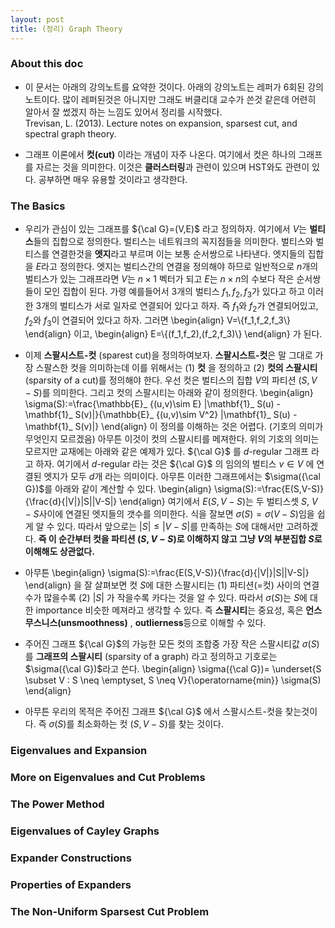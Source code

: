 ```yaml
---
layout: post
title: (정리) Graph Theory
---
```

 
### About this doc 
- 이 문서는 아래의 강의노트를 요약한 것이다. 아래의 강의노트는 레퍼가 6회된 강의노트이다. 많이 레퍼된것은 아니지만 그래도 버클리대 교수가 쓴것 같은데 어련히 알아서 잘 썼겠지 하는 느낌도 있어서 정리를 시작했다. <br/>
Trevisan, L. (2013). Lecture notes on expansion, sparsest cut, and spectral graph theory.

- 그래프 이론에서 **컷(cut)** 이라는 개념이 자주 나온다. 여기에서 컷은 하나의 그래프를 자르는 것을 의미한다. 이것은 **클러스터링**과 관련이 있으며 HST와도 관련이 있다. 공부하면 매우 유용할 것이라고 생각한다. 

### The Basics 
- 우리가 관심이 있는 그래프를 ${\cal G}=(V,E)$ 라고 정의하자. 여기에서 $V$는 **벌티스**들의 집합으로 정의한다. 벌티스는 네트워크의 꼭지점들을 의미한다. 벌티스와 벌티스를 연결한것을 **엣지**라고 부르며 이는 보통 순서쌍으로 나타낸다. 엣지들의 집합을 $E$라고 정의한다. 엣지는 벌티스간의 연결을 정의해야 하므로 일반적으로 $n$개의 벌티스가 있는 그래프라면 $V$는 $n \times 1$ 벡터가 되고 $E$는 $n \times n$의 수보다 작은 순서쌍들이 모인 집합이 된다. 가령 예를들어서 3개의 벌티스 $f_1,f_2,f_3$가 있다고 하고 이러한 3개의 벌티스가 서로 일자로 연결되어 있다고 하자. 즉 $f_1$와 $f_2$가 연결되어있고, $f_2$와 $f_3$이 연결되어 있다고 하자. 그러면 
\begin{align}
V=\\{f_1,f_2,f_3\\}
\end{align}
이고, 
\begin{align}
E=\\{(f_1,f_2),(f_2,f_3)\\}
\end{align}
가 된다. 

- 이제 **스팔시스트-컷** (sparest cut)을 정의하여보자. **스팔시스트-컷**은 말 그대로 가장 스팔스한 컷을 의미하는데 이를 위해서는 (1) **컷** 을 정의하고 (2) **컷의 스팔시티** (sparsity of a cut)를 정의해야 한다. 우선 컷은 벌티스의 집합 $V$의 파티션 $(S,V-S)$를 의미한다. 그리고 컷의 스팔시티는 아래와 같이 정의한다. 
\begin{align}
\sigma(S):=\frac{\mathbb{E}_ {(u,v)\sim E} |\mathbf{1}_ S(u) - \mathbf{1}_ S(v)|}{\mathbb{E}_ {(u,v)\sim V^2} |\mathbf{1}_ S(u) - \mathbf{1}_ S(v)|}
\end{align}
이 정의를 이해하는 것은 어렵다. (기호의 의미가 무엇인지 모르겠음) 아무튼 이것이 컷의 스팔시티를 메져한다. 위의 기호의 의미는 모르지만 교재에는 아래와 같은 예제가 있다. ${\cal G}$ 를 $d$-regular 그래프 라고 하자. 여기에서 $d$-regular 라는 것은 ${\cal G}$ 의 임의의 벌티스 $v \in V$ 에 연결된 엣지가 모두 $d$개 라는 의미이다. 아무튼 이러한 그래프에서는 $\sigma({\cal G})$를 아래와 같이 계산할 수 있다. 
\begin{align}
\sigma(S):=\frac{E(S,V-S)}{\frac{d}{|V|}|S||V-S|}
\end{align}
여기에서 $E(S,V-S)$는 두 벌티스셋 $S$, $V-S$사이에 연결된 엣지들의 갯수를 의미한다. 식을 잘보면 $\sigma(S)=\sigma(V-S)$임을 쉽게 알 수 있다. 따라서 앞으로는 $|S| \leq |V-S|$를 만족하는 $S$에 대해서만 고려하겠다. **즉 이 순간부터 컷을 파티션 $(S,V-S)$로 이해하지 않고 그냥 $V$의 부분집합 $S$로 이해해도 상관없다.** 

- 아무튼 
\begin{align}
\sigma(S):=\frac{E(S,V-S)}{\frac{d}{|V|}|S||V-S|}
\end{align}
을 잘 살펴보면 컷 $S$에 대한 스팔시티는 (1) 파티션(=컷) 사이의 연결수가 많을수록 (2) $|S|$ 가 작을수록 카다는 것을 알 수 있다. 따라서 $\sigma(S)$는 $S$에 대한 importance 비슷한 메져라고 생각할 수 있다. 즉 **스팔시티**는 중요성, 혹은 **언스무스니스(unsmoothness)** , **outlierness**등으로 이해할 수 있다. 

- 주어진 그래프 ${\cal G}$의 가능한 모든 컷의 조합중 가장 작은 스팔시티값 $\sigma(S)$를 **그래프의 스팔시티** (sparsity of a graph) 라고 정의하고 기호로는 $\sigma({\cal G})$라고 쓴다. 
\begin{align}
\sigma({\cal G})= \underset{S \subset V : S \neq \emptyset, S \neq V}{\operatorname{min}} \sigma(S)
\end{align}

- 아무튼 우리의 목적은 주어진 그래프 ${\cal G}$ 에서 스팔시스트-컷을 찾는것이다. 즉 $\sigma(S)$를 최소화하는 컷 $(S,V-S)$를 찾는 것이다.



### Eigenvalues and Expansion 

### More on Eigenvalues and Cut Problems 

### The Power Method 

### Eigenvalues of Cayley Graphs

### Expander Constructions 

### Properties of Expanders 

### The Non-Uniform Sparsest Cut Problem

